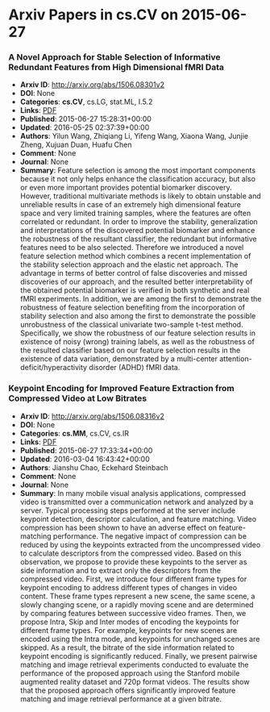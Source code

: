 # Arxiv Papers in cs.CV on 2015-06-27
### A Novel Approach for Stable Selection of Informative Redundant Features from High Dimensional fMRI Data
- **Arxiv ID**: http://arxiv.org/abs/1506.08301v2
- **DOI**: None
- **Categories**: **cs.CV**, cs.LG, stat.ML, I.5.2
- **Links**: [PDF](http://arxiv.org/pdf/1506.08301v2)
- **Published**: 2015-06-27 15:28:31+00:00
- **Updated**: 2016-05-25 02:37:39+00:00
- **Authors**: Yilun Wang, Zhiqiang Li, Yifeng Wang, Xiaona Wang, Junjie Zheng, Xujuan Duan, Huafu Chen
- **Comment**: None
- **Journal**: None
- **Summary**: Feature selection is among the most important components because it not only helps enhance the classification accuracy, but also or even more important provides potential biomarker discovery. However, traditional multivariate methods is likely to obtain unstable and unreliable results in case of an extremely high dimensional feature space and very limited training samples, where the features are often correlated or redundant. In order to improve the stability, generalization and interpretations of the discovered potential biomarker and enhance the robustness of the resultant classifier, the redundant but informative features need to be also selected. Therefore we introduced a novel feature selection method which combines a recent implementation of the stability selection approach and the elastic net approach. The advantage in terms of better control of false discoveries and missed discoveries of our approach, and the resulted better interpretability of the obtained potential biomarker is verified in both synthetic and real fMRI experiments. In addition, we are among the first to demonstrate the robustness of feature selection benefiting from the incorporation of stability selection and also among the first to demonstrate the possible unrobustness of the classical univariate two-sample t-test method. Specifically, we show the robustness of our feature selection results in existence of noisy (wrong) training labels, as well as the robustness of the resulted classifier based on our feature selection results in the existence of data variation, demonstrated by a multi-center attention-deficit/hyperactivity disorder (ADHD) fMRI data.



### Keypoint Encoding for Improved Feature Extraction from Compressed Video at Low Bitrates
- **Arxiv ID**: http://arxiv.org/abs/1506.08316v2
- **DOI**: None
- **Categories**: **cs.MM**, cs.CV, cs.IR
- **Links**: [PDF](http://arxiv.org/pdf/1506.08316v2)
- **Published**: 2015-06-27 17:33:34+00:00
- **Updated**: 2016-03-04 16:43:42+00:00
- **Authors**: Jianshu Chao, Eckehard Steinbach
- **Comment**: None
- **Journal**: None
- **Summary**: In many mobile visual analysis applications, compressed video is transmitted over a communication network and analyzed by a server. Typical processing steps performed at the server include keypoint detection, descriptor calculation, and feature matching. Video compression has been shown to have an adverse effect on feature-matching performance. The negative impact of compression can be reduced by using the keypoints extracted from the uncompressed video to calculate descriptors from the compressed video. Based on this observation, we propose to provide these keypoints to the server as side information and to extract only the descriptors from the compressed video. First, we introduce four different frame types for keypoint encoding to address different types of changes in video content. These frame types represent a new scene, the same scene, a slowly changing scene, or a rapidly moving scene and are determined by comparing features between successive video frames. Then, we propose Intra, Skip and Inter modes of encoding the keypoints for different frame types. For example, keypoints for new scenes are encoded using the Intra mode, and keypoints for unchanged scenes are skipped. As a result, the bitrate of the side information related to keypoint encoding is significantly reduced. Finally, we present pairwise matching and image retrieval experiments conducted to evaluate the performance of the proposed approach using the Stanford mobile augmented reality dataset and 720p format videos. The results show that the proposed approach offers significantly improved feature matching and image retrieval performance at a given bitrate.




